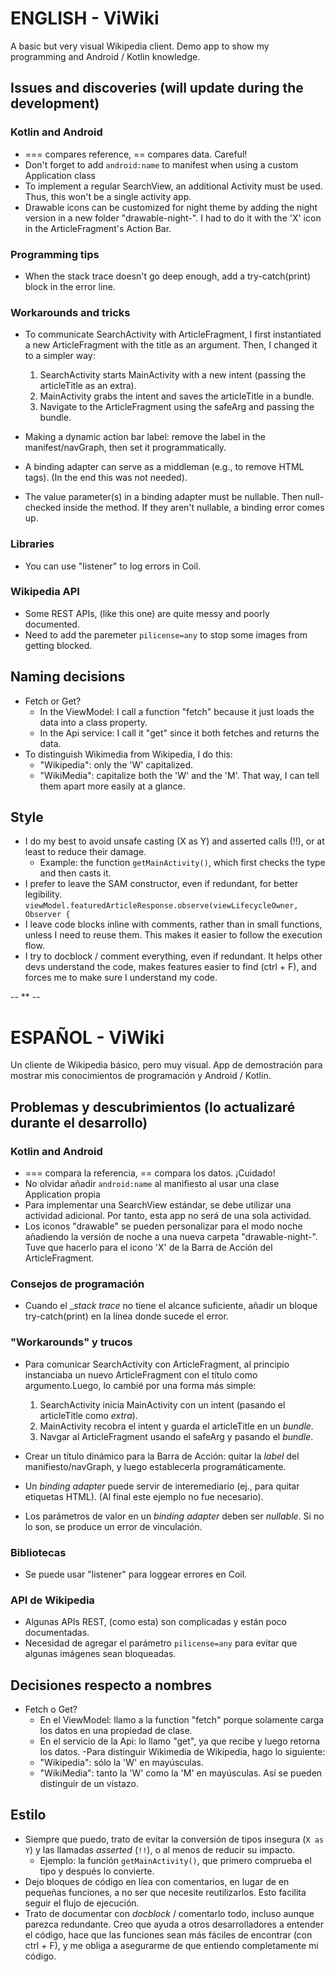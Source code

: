 # ENGLISH - ViWiki
A basic but very visual Wikipedia client. Demo app to show my programming and Android / Kotlin knowledge.

## Issues and discoveries (will update during the development)

### Kotlin and Android
- === compares reference, == compares data. Careful!
- Don't forget to add `android:name` to manifest when using a custom Application class
- To implement a regular SearchView, an additional Activity must be used. Thus, this won't be a single activity app.
- Drawable icons can be customized for night theme by adding the night version in a new folder "drawable-night-<dpi>". I had to do it with the 'X' icon in the ArticleFragment's Action Bar. 

### Programming tips
- When the stack trace doesn't go deep enough, add a try-catch(print) block in the error line.

### Workarounds and tricks
- To communicate SearchActivity with ArticleFragment, I first instantiated a new ArticleFragment with the title as an argument.
  Then, I changed it to a simpler way:
    1. SearchActivity starts MainActivity with a new intent (passing the articleTitle as an extra).
    2. MainActivity grabs the intent and saves the articleTitle in a bundle.
    3. Navigate to the ArticleFragment using the safeArg and passing the bundle.
  
- Making a dynamic action bar label: remove the label in the manifest/navGraph, then set it programmatically.

- A binding adapter can serve as a middleman (e.g., to remove HTML tags). (In the end this was not needed).
- The value parameter(s) in a binding adapter must be nullable. Then null-checked inside the method. If they aren't nullable, a binding error comes up.

### Libraries
- You can use "listener" to log errors in Coil.

### Wikipedia API
- Some REST APIs, (like this one) are quite messy and poorly documented.
- Need to add the paremeter `pilicense=any` to stop some images from getting blocked.


## Naming decisions
- Fetch or Get?
  - In the ViewModel: I call a function "fetch<X>" because it just loads the data into a class property.
  - In the Api service: I call it "get<X>" since it both fetches and returns the data.
- To distinguish Wikimedia from Wikipedia, I do this:
  - "Wikipedia": only the 'W' capitalized.
  - "WikiMedia": capitalize both the 'W' and the 'M'.
  That way, I can tell them apart more easily at a glance.

## Style
- I do my best to avoid unsafe casting (X as Y) and asserted calls (!!), or at least to reduce their damage.
  - Example: the function `getMainActivity()`, which first checks the type and then casts it.
- I prefer to leave the SAM constructor, even if redundant, for better legibility.
  `viewModel.featuredArticleResponse.observe(viewLifecycleOwner, Observer {`
- I leave code blocks inline with comments, rather than in small functions, unless I need to reuse them. This makes it easier to follow the execution flow.
- I try to docblock / comment everything, even if redundant. It helps other devs understand the code, makes features easier to find (ctrl + F), and forces me to make sure I understand my code. 


-- ** --

# ESPAÑOL - ViWiki

Un cliente de Wikipedia básico, pero muy visual. App de demostración para mostrar mis conocimientos de programación y Android / Kotlin.

## Problemas y descubrimientos (lo actualizaré durante el desarrollo)

### Kotlin and Android

- === compara la referencia, == compara los datos. ¡Cuidado!
- No olvidar añadir `android:name` al manifiesto al usar una clase Application propia
- Para implementar una SearchView estándar, se debe utilizar una actividad adicional. Por tanto, esta app no será de una sola actividad.
- Los iconos "drawable" se pueden personalizar para el modo noche añadiendo la versión de noche a una nueva carpeta "drawable-night-<dpi>". Tuve que hacerlo para el icono 'X' de la Barra de Acción del ArticleFragment.

### Consejos de programación

- Cuando el __stack trace_ no tiene el alcance suficiente, añadir un bloque try-catch(print) en la línea donde sucede el error.

### "Workarounds" y trucos

- Para comunicar SearchActivity con ArticleFragment, al principio instanciaba un nuevo ArticleFragment con el título como argumento.Luego, lo cambié por una forma más simple:

  1. SearchActivity inicia MainActivity con un intent (pasando el articleTitle como _extra_).
  2. MainActivity recobra el intent y guarda el articleTitle en un _bundle_.
  3. Navgar al ArticleFragment usando el safeArg y pasando el _bundle_.
- Crear un título dinámico para la Barra de Acción: quitar la _label_ del manifiesto/navGraph, y luego establecerla programáticamente.

- Un _binding adapter_ puede servir de interemediario (ej., para quitar etiquetas HTML). (Al final este ejemplo no fue necesario).

- Los parámetros de valor en un _binding adapter_ deben ser _nullable_. Si no lo son, se produce un error de vinculación.


### Bibliotecas

- Se puede usar "listener" para loggear errores en Coil.

### API de Wikipedia

- Algunas APIs REST, (como esta) son complicadas y están poco documentadas.
- Necesidad de agregar el parámetro `pilicense=any` para evitar que algunas imágenes sean bloqueadas.

## Decisiones respecto a nombres

- Fetch o Get?
  - En el ViewModel: llamo a la function "fetch<X>" porque solamente carga los datos en una propiedad de clase.
  - En el servicio de la Api: lo llamo "get<X>", ya que recibe y luego retorna los datos.
-Para distinguir Wikimedia de Wikipedia, hago lo siguiente:
  - "Wikipedia": sólo la 'W' en mayúsculas.
  - "WikiMedia": tanto la 'W' como la 'M' en mayúsculas. Así se pueden distinguir de un vistazo.

## Estilo

- Siempre que puedo, trato de evitar la conversión de tipos insegura (`X as Y`) y las llamadas _asserted_ (`!!`), o al menos de reducir su impacto.
  - Ejemplo: la función `getMainActivity()`, que primero comprueba el tipo y después lo convierte.
- Dejo bloques de código en líea con comentarios, en lugar de en pequeñas funciones, a no ser que necesite reutilizarlos. Esto facilita seguir el flujo de ejecución.
- Trato de documentar con _docblock_ / comentarlo todo, incluso aunque parezca redundante. Creo que ayuda a otros desarrolladores a entender el código, hace que las funciones sean más fáciles de encontrar (con ctrl + F), y me obliga a asegurarme de que entiendo completamente mi código.